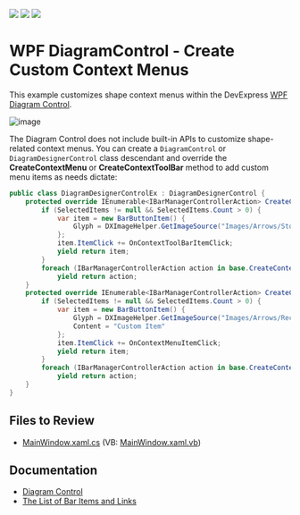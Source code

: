 <!-- default badges list -->
![](https://img.shields.io/endpoint?url=https://codecentral.devexpress.com/api/v1/VersionRange/733062861/17.1.3%2B)
[![](https://img.shields.io/badge/Open_in_DevExpress_Support_Center-FF7200?style=flat-square&logo=DevExpress&logoColor=white)](https://supportcenter.devexpress.com/ticket/details/T1206890)
[![](https://img.shields.io/badge/📖_How_to_use_DevExpress_Examples-e9f6fc?style=flat-square)](https://docs.devexpress.com/GeneralInformation/403183)
<!-- default badges end -->

# WPF DiagramControl - Create Custom Context Menus

This example customizes shape context menus within the DevExpress [WPF Diagram Control](https://docs.devexpress.com/WPF/116103/controls-and-libraries/diagram-control/diagram-control).

![image](https://github.com/DevExpress-Examples/wpf-diagram-custom-context-menu/assets/65009440/869658cc-f78d-41d0-bca1-89dac35a5158)

The Diagram Control does not include built-in APIs to customize shape-related context menus. You can create a `DiagramControl` or `DiagramDesignerControl` class descendant and override the **CreateContextMenu** or **CreateContextToolBar** method to add custom menu items as needs dictate:

```cs
public class DiagramDesignerControlEx : DiagramDesignerControl {
    protected override IEnumerable<IBarManagerControllerAction> CreateContextToolBar() {
        if (SelectedItems != null && SelectedItems.Count > 0) {
            var item = new BarButtonItem() {
                Glyph = DXImageHelper.GetImageSource("Images/Arrows/Stop_16x16.png"),
            };
            item.ItemClick += OnContextToolBarItemClick;
            yield return item;
        }
        foreach (IBarManagerControllerAction action in base.CreateContextMenu())
            yield return action;
    }
    protected override IEnumerable<IBarManagerControllerAction> CreateContextMenu() {
        if (SelectedItems != null && SelectedItems.Count > 0) {
            var item = new BarButtonItem() {
                Glyph = DXImageHelper.GetImageSource("Images/Arrows/Record_16x16.png"),
                Content = "Custom Item"
            };
            item.ItemClick += OnContextMenuItemClick;
            yield return item;
        }
        foreach (IBarManagerControllerAction action in base.CreateContextMenu())
            yield return action;
    }
}
```

## Files to Review

* [MainWindow.xaml.cs](./CS/WpfApp7/MainWindow.xaml.cs) (VB: [MainWindow.xaml.vb](./VB/WpfApp7/MainWindow.xaml.vb))

## Documentation

* [Diagram Control](https://docs.devexpress.com/WPF/116103/controls-and-libraries/diagram-control/diagram-control)
* [The List of Bar Items and Links](https://docs.devexpress.com/WPF/6646/controls-and-libraries/ribbon-bars-and-menu/common-concepts/the-list-of-bar-items-and-links)
